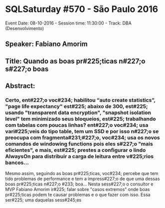 # SQLSaturday #570 - São Paulo 2016
Event Date: 08-10-2016 - Session time: 11:30:00 - Track: DBA (Desenvolvimento)
## Speaker: Fabiano Amorim
## Title: Quando as boas pr#225;ticas n#227;o s#227;o boas
## Abstract:
### Certo, ent#227;o voc#234; habilitou “auto create statistics”, "page life expectancy" est#225; abaixo de 300, est#225; usando "transparent data encryption", "snapshot isolation level" tem minimizado seus bloqueios, est#225; trabalhando com tabelas com poucas linhas? ent#227;o voc#234; usa vari#225;veis do tipo table, tem um SSD e por isso n#227;o se preocupa com fragmenta#231;#227;o, voc#234; usa os novos comandos de windowing functions pois eles s#227;o "mais eficientes", e mais, est#225; prestes a configurar o lindo AlwaysOn para distribuir a carga de leitura entre v#225;rios bancos... 
Mesmo assim, seguindo as boas pr#225;ticas, voc#234; percebe que tem tido problemas de performance e tem a impress#227;o de que uma dessas boas pr#225;ticas n#227;o #233; boa... 
Nesta sess#227;o o consultor e MVP Fabiano Amorim ir#225; falar sobre "casos extremos" onde boas pr#225;ticas podem te causar problemas e o que fazer com isso. Essa ser#225; uma daquelas sess#245;es
